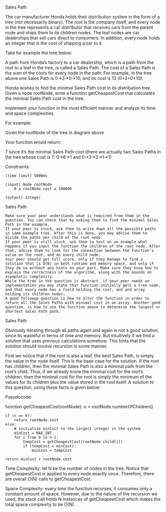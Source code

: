 Sales Path

The car manufacturer Honda holds their distribution system in the form of a tree (not necessarily binary). The root is the company itself, and every node in the tree represents a car distributor that receives cars from the parent node and ships them to its children nodes. The leaf nodes are car dealerships that sell cars direct to consumers. In addition, every node holds an integer that is the cost of shipping a car to it.

Take for example the tree below:


A path from Honda’s factory to a car dealership, which is a path from the root to a leaf in the tree, is called a Sales Path. The cost of a Sales Path is the sum of the costs for every node in the path. For example, in the tree above one Sales Path is 0→3→0→10, and its cost is 13 (0+3+0+10).

Honda wishes to find the minimal Sales Path cost in its distribution tree. Given a node rootNode, write a function getCheapestCost that calculates the minimal Sales Path cost in the tree.

Implement your function in the most efficient manner and analyze its time and space complexities.

For example:

Given the rootNode of the tree in diagram above

Your function would return:

7 since it’s the minimal Sales Path cost (there are actually two Sales Paths in the tree whose cost is 7: 0→6→1 and 0→3→2→1→1)

Constraints:

    [time limit] 5000ms

    [input] Node rootNode
        0 ≤ rootNode.cost ≤ 100000

    [output] integer



Sales Path

    Make sure your peer understands what is required from them in the question. You can check that by asking them to find the minimal Sales Path in the example.
    If your peer is stuck, ask them to write down all the possible paths in some example tree. After this is done, you may advise them to divide the paths per child of the root node.
    If your peer is still stuck, ask them to test on an example what happens if you input the function the children of the root node. After that, advise them to look for the connection between the function’s value on the root, and on every child node.
    Your peer should get full score, only if they manage to find a solution that is O(N) in both runtime and memory space, and only if they do so without any hints on your part. Make sure they know how to explain the correctness of the algorithm, along with the bounds on asymptotic complexity.
    While the tree in the question is abstract, if your peer needs an implementation you may state that function initially gets a tree node, and that every node has a field holding the cost, and and array holding its children nodes.
    A good followup question is how to alter the function in order to return all the Sales Paths with minimal cost in an array. Another good question, is how to use the function above to determine the longest or shortest Sales Path path.




Sales Path

Obviously iterating through all paths again and again is not a good solution, since its wasteful in terms of time and memory. But intuitively if we find a solution that uses previous calculations somehow. This hints that the solution should involve recursion in some manner.

First we notice that if the root is also a leaf, the best Sales Path, is simply the value in the node itself. This is the base case for the solution. If the root has children, then the minimal Sales Path is also a minimal path from the root’s child. Thus, if we already know the minimal cost for the root’s children, then the minimal cost for the root is simply the minimum of the values for its children plus the value stored in the root itself. A solution to this question, using these facts is given below:

Pseudocode:

function getCheapestCost(rootNode):
    n = rootNode.numberOfChildren()

    if (n == 0):
        return rootNode.cost
    else:
        # initialize minCost to the largest integer in the system
        minCost = MAX_INT
        for i from 0 to n-1:
            tempCost = getCheapestCost(rootNode.child[i])
            if (tempCost < minCost):
                minCost = tempCost

    return minCost + rootNode.cost

Time Complexity: let N be the number of nodes in the tree. Notice that getCheapestCost is applied to every node exactly once. Therefore, there are overall O(N) calls to getCheapestCost.

Space Complexity: every time the function recurses, it consumes only a constant amount of space. However, due to the nature of the recursion we used, the stack call holds N instances of getCheapestCost which makes the total space complexity to be O(N).
